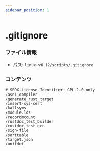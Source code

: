```yaml
---
sidebar_position: 1
---
```

# .gitignore

### ファイル情報

- パス: `linux-v6.12/scripts/.gitignore`

### コンテンツ

```gitignore
# SPDX-License-Identifier: GPL-2.0-only
/asn1_compiler
/generate_rust_target
/insert-sys-cert
/kallsyms
/module.lds
/recordmcount
/rustdoc_test_builder
/rustdoc_test_gen
/sign-file
/sorttable
/target.json
/unifdef

```
